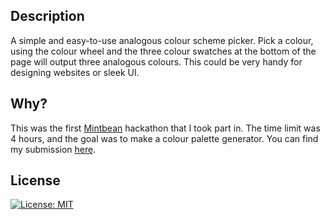## Description
A simple and easy-to-use analogous colour scheme picker. Pick a colour, using the colour wheel and the
three colour swatches at the bottom of the page will output three analogous colours. This could be very handy
for designing websites or sleek UI.

## Why?
This was the first [Mintbean](mintbean.io) hackathon that I took part in. The time limit was 4 hours, and the
goal was to make a colour palette generator. You can find my submission
[here](https://www.mintbean.io/project/ae5ad761-bfc8-4e82-8739-246d5d0ee3ab).

## License
[![License: MIT](https://img.shields.io/badge/License-MIT-yellow.svg)](https://opensource.org/licenses/MIT)
